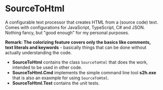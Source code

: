 SourceToHtml
============

A configurable text processor that creates HTML from a (source code) text. Comes with configurations for
JavaScript, TypeScript, C# and JSON. Nothing fancy, but "good enough" for my personal purposes.

**Remark: The colorizing feature covers only the basics like comments, text literals and
keywords** - basically things that can be done without actually understanding the code.

* **SourceToHtml** contains the class `SourceToHtml` that does the work, intended to be used in other code.
* **SourceToHtml.Cmd** implements the simple command line tool **s2h.exe** that is also an exaxmple for using `SourceToHtml`.
* **SourceToHtml.Test** contains the unit tests.
